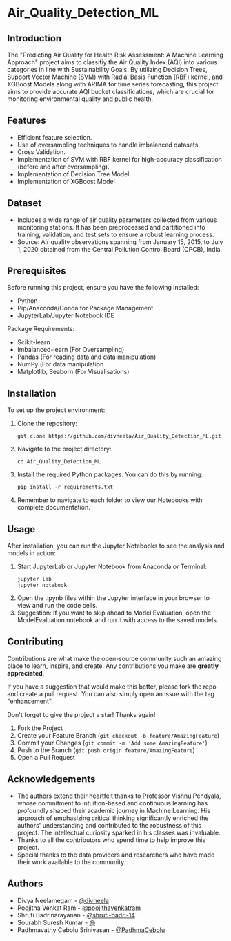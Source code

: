 # Air_Quality_Detection_ML

## Introduction
The "Predicting Air Quality for Health Risk Assessment: A Machine Learning Approach" project aims to classifiy the Air Quality Index (AQI) into various categories in line with Sustainability Goals. By utilizing  Decision Trees, Support Vector Machine (SVM) with Radial Basis Function (RBF) kernel, and XGBoost Models along with ARIMA for time series forecasting, this project aims to provide accurate AQI bucket classifications, which are crucial for monitoring environmental quality and public health.

## Features
- Efficient feature selection.
- Use of oversampling techniques to handle imbalanced datasets.
- Cross Validation.
- Implementation of SVM with RBF kernel for high-accuracy classification (before and after oversampling).
- Implementation of Decision Tree Model
- Implementation of XGBoost Model

## Dataset
- Includes a wide range of air quality parameters collected from various monitoring stations. It has been preprocessed and partitioned into training, validation, and test sets to ensure a robust learning process.
- Source: Air quality observations spanning from January 15, 2015, to July 1, 2020 obtained from the Central Pollution Control Board (CPCB), India. 

## Prerequisites
Before running this project, ensure you have the following installed:
- Python
- Pip/Anaconda/Conda for Package Management
- JupyterLab/Jupyter Notebook IDE

Package Requirements:
- Scikit-learn
- Imbalanced-learn (For Oversampling)
- Pandas (For reading data and data manipulation)
- NumPy (For data manipulation
- Matplotlib, Seaborn (For Visualisations)

## Installation
To set up the project environment:

1. Clone the repository:
   ```shell
   git clone https://github.com/divneela/Air_Quality_Detection_ML.git

2. Navigate to the project directory:
   ```shell
   cd Air_Quality_Detection_ML

3. Install the required Python packages. You can do this by running:
   ```shell
   pip install -r requirements.txt

5. Remember to navigate to each folder to view our Notebooks with complete documentation.

## Usage

After installation, you can run the Jupyter Notebooks to see the analysis and models in action:
1. Start JupyterLab or Jupyter Notebook from Anaconda or Terminal:
   ```shell
   jupyter lab
   jupyter notebook
2. Open the .ipynb files within the Jupyter interface in your browser to view and run the code cells.
3. Suggestion: If you want to skip ahead to Model Evaluation, open the ModelEvaluation notebook and run it with access to the saved models.

## Contributing
Contributions are what make the open-source community such an amazing place to learn, inspire, and create. Any contributions you make are **greatly appreciated**.

If you have a suggestion that would make this better, please fork the repo and create a pull request. You can also simply open an issue with the tag "enhancement".

Don't forget to give the project a star! Thanks again!

1. Fork the Project
2. Create your Feature Branch (`git checkout -b feature/AmazingFeature`)
3. Commit your Changes (`git commit -m 'Add some AmazingFeature'`)
4. Push to the Branch (`git push origin feature/AmazingFeature`)
5. Open a Pull Request

## Acknowledgements
* The authors extend their heartfelt thanks to Professor Vishnu Pendyala, whose commitment to intuition-based and continuous learning has profoundly shaped their academic journey in Machine Learning. His approach of emphasizing critical thinking significantly enriched the authors' understanding and contributed to the robustness of this project. The intellectual curiosity sparked in his classes was invaluable.
* Thanks to all the contributors who spend time to help improve this project.
* Special thanks to the data providers and researchers who have made their work available to the community.

## Authors
- Divya Neelamegam - [@divneela](https://github.com/divneela)
- Poojitha Venkat Ram - [@poojithavenkatram](https://github.com/poojithavenkatram)
- Shruti Badrinarayanan - [@shruti-badri-14](https://github.com/shruti-badri-14)
- Sourabh Suresh Kumar - [@](https://github.com/)
- Padhmavathy Cebolu Srinivasan - [@PadhmaCebolu](https://github.com/PadhmaCebolu)
